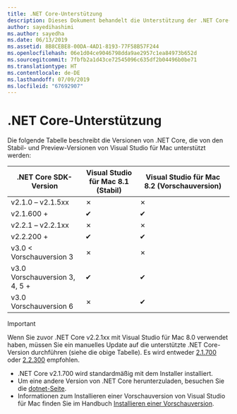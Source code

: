 ```yaml
---
title: .NET Core-Unterstützung
description: Dieses Dokument behandelt die Unterstützung der .NET Core-Versionen in Visual Studio für Mac
author: sayedihashimi
ms.author: sayedha
ms.date: 06/13/2019
ms.assetid: 8B8CEBE8-00DA-4AD1-8193-77F58B57F244
ms.openlocfilehash: 06e1d04ce9046798dda9ae2957c1ea84973b652d
ms.sourcegitcommit: 7fbfb2a1d43ce72545096c635df2b04496b0be71
ms.translationtype: HT
ms.contentlocale: de-DE
ms.lasthandoff: 07/09/2019
ms.locfileid: "67692907"
---
```

# <a name="net-core-support"></a>.NET Core-Unterstützung

Die folgende Tabelle beschreibt die Versionen von .NET Core, die von den Stabil- und Preview-Versionen von Visual Studio für Mac unterstützt werden:

.NET Core SDK-Version  |Visual Studio für Mac 8.1 (Stabil)  |Visual Studio für Mac 8.2 (Vorschauversion)  |
|---------|---------|---------|
|v2.1.0 – v2.1.5xx    |✗|✗|
|v2.1.600 +     |✔︎|✔︎|
|v2.2.1 – v2.2.1xx|✗|✗|
|v2.2.200 + |✔︎| ✔︎ |
|v3.0 < Vorschauversion 3 |✗|✗|
|v3.0 Vorschauversion 3, 4, 5 + |✔︎|✔︎ |
|v3.0 Vorschauversion 6 |✗|✔︎ |

> [!IMPORTANT]
> Wenn Sie zuvor .NET Core v2.2.1xx mit Visual Studio für Mac 8.0 verwendet haben, müssen Sie ein manuelles Update auf die unterstützte .NET Core-Version durchführen (siehe die obige Tabelle). Es wird entweder [2.1.700](https://dotnet.microsoft.com/download/dotnet-core/2.1) oder [2.2.300](https://dotnet.microsoft.com/download/dotnet-core/2.2) empfohlen.

* .NET Core v2.1.700 wird standardmäßig mit dem Installer installiert.
* Um eine andere Version von .NET Core herunterzuladen, besuchen Sie die [dotnet-Seite](https://dotnet.microsoft.com/download/dotnet-core).
* Informationen zum Installieren einer Vorschauversion von Visual Studio für Mac finden Sie im Handbuch [Installieren einer Vorschauversion](https://docs.microsoft.com/visualstudio/mac/install-preview).
